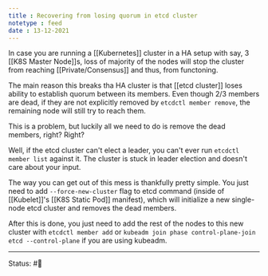 ```yaml
---
title : Recovering from losing quorum in etcd cluster
notetype : feed
date : 13-12-2021
---
```


In case you are running a [[Kubernetes]] cluster in a HA setup with say, 3 [[K8S Master Node]]s, loss of majority of the nodes will stop the cluster from reaching [[Private/Consensus]] and thus, from functoning. 

The main reason this breaks tha HA cluster is that [[etcd cluster]] loses ability to establish quorum between its members. Even though 2/3 members are dead, if they are not explicitly removed by `etcdctl member remove`, the remaining node will still try to reach them. 

This is a problem, but luckily all we need to do is remove the dead members, right? Right? 

Well, if the etcd cluster can't elect a leader, you can't ever run `etcdctl member list` against it. The cluster is stuck in leader election and doesn't care about your input.

The way you can get out of this mess is thankfully pretty simple. You just need to add `--force-new-cluster` flag to etcd command (inside of [[Kubelet]]'s [[K8S Static Pod]] manifest), which will initialize a new single-node etcd cluster and removes the dead members. 

After this is done, you just need to add the rest of the nodes to this new cluster with `etcdctl member add` or `kubeadm join phase control-plane-join etcd --control-plane` if you are using kubeadm.

-----

Status: #🌲 


